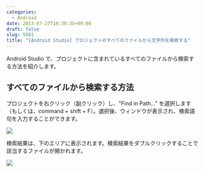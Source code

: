 ```yaml
---
categories:
  - Android
date: 2013-07-27T10:39:35+09:00
draft: false
slug: 5801
title: "[Android Studio] プロジェクトのすべてのファイルから文字列を検索する"
---
```


Android Studio で、プロジェクトに含まれているすべてのファイルから検索する方法を紹介します。

## すべてのファイルから検索する方法

プロジェクトを右クリック（副クリック）し、"Find in Path…" を選択します（もしくは、command + shift + F）。選択後、ウィンドウが表示され、検索語句を入力することができます。

![](/images/2013/07/5801_1.png)

検索結果は、下のエリアに表示されます。検索結果をダブルクリックすることで該当するファイルが開かれます。

![](/images/2013/07/5801_2.png)
